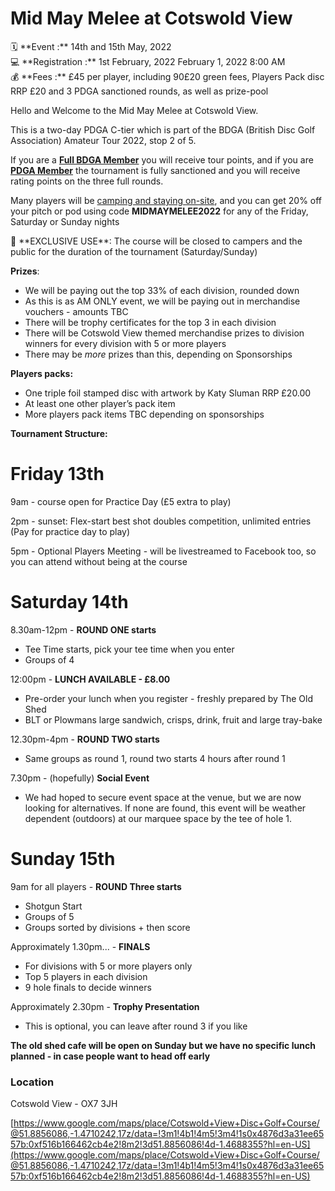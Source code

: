 # Mid May Melee at Cotswold View

<aside>
🗓️ **Event :** 14th and 15th May, 2022

</aside>

<aside>
💻 **Registration :** 1st February, 2022 February 1, 2022 8:00 AM

</aside>

<aside>
💰 **Fees :** £45 per player, including 90£20 green fees, Players Pack disc RRP £20 and 3 PDGA sanctioned rounds, as well as prize-pool

</aside>

Hello and Welcome to the Mid May Melee at Cotswold View.

This is a two-day PDGA C-tier which is part of the BDGA (British Disc Golf Association) Amateur Tour 2022, stop 2 of 5.

If you are a [**Full BDGA Member**](https://bdga.org.uk/join-the-bdga/) you will receive tour points, and if you are **[PDGA Member](https://pdga.com/join)** the tournament is fully sanctioned and you will receive rating points on the three full rounds.

Many players will be [camping and staying on-site](https://cotswoldview.campmanager.com/20156/Check-Availability/), and you can get 20% off your pitch or pod using code **MIDMAYMELEE2022** for any of the Friday, Saturday or Sunday nights

<aside>
🥳 **EXCLUSIVE USE**: The course will be closed to campers and the public for the duration of the tournament (Saturday/Sunday)

</aside>

**Prizes**:

- We will be paying out the top 33% of each division, rounded down
- As this is as AM ONLY event, we will be paying out in merchandise vouchers - amounts TBC
- There will be trophy certificates for the top 3 in each division
- There will be Cotswold View themed merchandise prizes to division winners for every division with 5 or more players
- There may be *more* prizes than this, depending on Sponsorships

**Players packs:**

- One triple foil stamped disc with artwork by Katy Sluman RRP £20.00
- At least one other player’s pack item
- More players pack items TBC depending on sponsorships

**Tournament Structure:**

# Friday 13th

9am - course open for Practice Day (£5 extra to play)

2pm - sunset:  Flex-start best shot doubles competition, unlimited entries (Pay for practice day to play)

5pm - Optional Players Meeting - will be livestreamed to Facebook too, so you can attend without being at the course

# Saturday 14th

8.30am-12pm - **ROUND ONE starts**

- Tee Time starts, pick your tee time when you enter
- Groups of 4

12:00pm - **LUNCH AVAILABLE - £8.00**

- Pre-order your lunch when you register - freshly prepared by The Old Shed
- BLT or Plowmans large sandwich, crisps, drink, fruit and large tray-bake

12.30pm-4pm - **ROUND TWO starts**

- Same groups as round 1, round two starts 4 hours after round 1

7.30pm - (hopefully) **Social Event**

- We had hoped to secure event space at the venue, but we are now looking for alternatives. If none are found, this event will be weather dependent (outdoors) at our marquee space by the tee of hole 1.

# Sunday 15th

9am for all players - **ROUND Three starts**

- Shotgun Start
- Groups of 5
- Groups sorted by divisions + then score

Approximately 1.30pm... - **FINALS**

- For divisions with 5 or more players only
- Top 5 players in each division
- 9 hole finals to decide winners

Approximately 2.30pm - **Trophy Presentation**

- This is optional, you can leave after round 3 if you like

**The old shed cafe will be open on Sunday but we have no specific lunch planned - in case people want to head off early**

### Location

Cotswold View - OX7 3JH

[https://www.google.com/maps/place/Cotswold+View+Disc+Golf+Course/@51.8856086,-1.4710242,17z/data=!3m1!4b1!4m5!3m4!1s0x4876d3a31ee6557b:0xf516b166462cb4e2!8m2!3d51.8856086!4d-1.4688355?hl=en-US](https://www.google.com/maps/place/Cotswold+View+Disc+Golf+Course/@51.8856086,-1.4710242,17z/data=!3m1!4b1!4m5!3m4!1s0x4876d3a31ee6557b:0xf516b166462cb4e2!8m2!3d51.8856086!4d-1.4688355?hl=en-US)